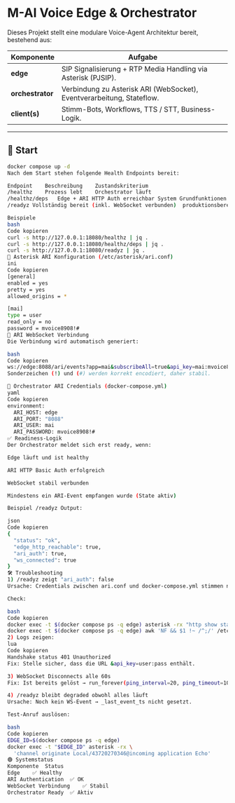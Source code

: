 # M-AI Voice Edge & Orchestrator

Dieses Projekt stellt eine modulare Voice-Agent Architektur bereit, bestehend aus:

| Komponente       | Aufgabe                                                                 |
|------------------|-------------------------------------------------------------------------|
| **edge**         | SIP Signalisierung + RTP Media Handling via Asterisk (PJSIP).           |
| **orchestrator** | Verbindung zu Asterisk ARI (WebSocket), Eventverarbeitung, Stateflow.   |
| **client(s)**    | Stimm-Bots, Workflows, TTS / STT, Business-Logik.                       |

---

## 🚀 Start

```bash
docker compose up -d
Nach dem Start stehen folgende Health Endpoints bereit:

Endpoint	Beschreibung	Zustandskriterium
/healthz	Prozess lebt	Orchestrator läuft
/healthz/deps	Edge + ARI HTTP Auth erreichbar	System Grundfunktionen ok
/readyz	Vollständig bereit (inkl. WebSocket verbunden)	produktionsbereit

Beispiele
bash
Code kopieren
curl -s http://127.0.0.1:18080/healthz | jq .
curl -s http://127.0.0.1:18080/healthz/deps | jq .
curl -s http://127.0.0.1:18080/readyz | jq .
🔐 Asterisk ARI Konfiguration (/etc/asterisk/ari.conf)
ini
Code kopieren
[general]
enabled = yes
pretty = yes
allowed_origins = *

[mai]
type = user
read_only = no
password = mvoice8908!#
🔗 ARI WebSocket Verbindung
Die Verbindung wird automatisch generiert:

bash
Code kopieren
ws://edge:8088/ari/events?app=mai&subscribeAll=true&api_key=mai:mvoice8908!#
Sonderzeichen (!) und (#) werden korrekt encodiert, daher stabil.

🧩 Orchestrator ARI Credentials (docker-compose.yml)
yaml
Code kopieren
environment:
  ARI_HOST: edge
  ARI_PORT: "8088"
  ARI_USER: mai
  ARI_PASSWORD: mvoice8908!#
✅ Readiness-Logik
Der Orchestrator meldet sich erst ready, wenn:

Edge läuft und ist healthy

ARI HTTP Basic Auth erfolgreich

WebSocket stabil verbunden

Mindestens ein ARI-Event empfangen wurde (State aktiv)

Beispiel /readyz Output:

json
Code kopieren
{
  "status": "ok",
  "edge_http_reachable": true,
  "ari_auth": true,
  "ws_connected": true
}
🛠 Troubleshooting
1) /readyz zeigt "ari_auth": false
Ursache: Credentials zwischen ari.conf und docker-compose.yml stimmen nicht überein.

Check:

bash
Code kopieren
docker exec -t $(docker compose ps -q edge) asterisk -rx "http show status"
docker exec -t $(docker compose ps -q edge) awk 'NF && $1 !~ /^;/' /etc/asterisk/ari.conf
2) Logs zeigen:
lua
Code kopieren
Handshake status 401 Unauthorized
Fix: Stelle sicher, dass die URL &api_key=user:pass enthält.

3) WebSocket Disconnects alle 60s
Fix: Ist bereits gelöst → run_forever(ping_interval=20, ping_timeout=10) aktiv.

4) /readyz bleibt degraded obwohl alles läuft
Ursache: Noch kein WS-Event → _last_event_ts nicht gesetzt.

Test-Anruf auslösen:

bash
Code kopieren
EDGE_ID=$(docker compose ps -q edge)
docker exec -t "$EDGE_ID" asterisk -rx \
  'channel originate Local/43720270346@incoming application Echo'
🟢 Systemstatus
Komponente	Status
Edge	✅ Healthy
ARI Authentication	✅ OK
WebSocket Verbindung	✅ Stabil
Orchestrator Ready	✅ Aktiv

